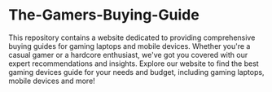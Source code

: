 # The-Gamers-Buying-Guide
This repository contains a website dedicated to providing comprehensive buying guides for gaming laptops and mobile devices. Whether you're a casual gamer or a hardcore enthusiast, we've got you covered with our expert recommendations and insights. Explore our website to find the best gaming devices guide for your needs and budget, including gaming laptops, mobile devices and more!
